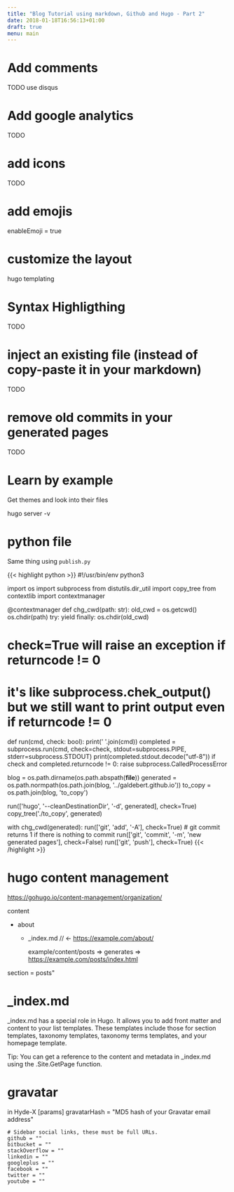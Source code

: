 ```yaml
---
title: "Blog Tutorial using markdown, Github and Hugo - Part 2"
date: 2018-01-18T16:56:13+01:00
draft: true
menu: main
---
```



# Add comments

TODO
use disqus

# Add google analytics

TODO

# add icons

TODO

# add emojis

enableEmoji = true

# customize the layout

hugo templating

# Syntax Highligthing

TODO

# inject an existing file (instead of copy-paste it in your markdown)

TODO

# remove old commits in your generated pages

TODO

# Learn by example

Get themes and look into their files

hugo server -v



# python file

Same thing using `publish.py`

{{< highlight python >}}
#!/usr/bin/env python3

import os
import subprocess
from distutils.dir_util import copy_tree
from contextlib import contextmanager

@contextmanager
def chg_cwd(path: str):
    old_cwd = os.getcwd()
    os.chdir(path)
    try:
        yield
    finally:
        os.chdir(old_cwd)

# check=True will raise an exception if returncode != 0
# it's like subprocess.chek_output() but we still want to print output even if returncode != 0
def run(cmd, check: bool):
    print(' '.join(cmd))
    completed = subprocess.run(cmd, check=check, stdout=subprocess.PIPE, stderr=subprocess.STDOUT)
    print(completed.stdout.decode("utf-8"))
    if check and completed.returncode != 0:
        raise subprocess.CalledProcessError

blog = os.path.dirname(os.path.abspath(__file__))
generated = os.path.normpath(os.path.join(blog, '../galdebert.github.io'))
to_copy = os.path.join(blog, 'to_copy')

run(['hugo', '--cleanDestinationDir', '-d', generated], check=True)
copy_tree('./to_copy', generated)

with chg_cwd(generated):
    run(['git', 'add', '-A'], check=True)
    # git commit returns 1 if there is nothing to commit
    run(['git', 'commit', '-m', 'new generated pages'], check=False)
    run(['git', 'push'], check=True)
{{< /highlight >}}



# hugo content management

https://gohugo.io/content-management/organization/

content
+ about
  + _index.md   // <- https://example.com/about/



    example/content/posts
=> generates => 
https://example.com/posts/index.html

section = posts"


# _index.md

_index.md has a special role in Hugo. It allows you to add front matter and content to your list templates. These templates include those for section templates, taxonomy templates, taxonomy terms templates, and your homepage template.

Tip: You can get a reference to the content and metadata in _index.md using the .Site.GetPage function.


# gravatar

in Hyde-X
[params]
    gravatarHash = "MD5 hash of your Gravatar email address"
    
    # Sidebar social links, these must be full URLs.
    github = ""
    bitbucket = ""
    stackOverflow = ""
    linkedin = ""
    googleplus = ""
    facebook = ""
    twitter = ""
    youtube = ""